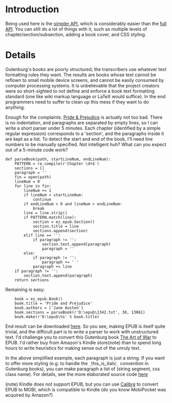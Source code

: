 # Introduction #

Being used here is the [simpler API](http://code.google.com/p/python-epub-builder/source/browse/trunk/ez_epub.py), which is considerably easier than the [full API](http://code.google.com/p/python-epub-builder/source/browse/trunk/epub.py). You can still do a lot of things with it, such as multiple levels of chapter/section/subsection, adding a book cover, and CSS styling.
# Details #

Gutenburg's books are poorly structured; the transcribers use whatever text formatting rules they want. The results are books whose text cannot be reflown to small mobile device screens, and cannot be easily consumed by computer processing systems. It is unbelievable that the project creators were so short-sighted to not define and enforce a book text formatting standard (one like wiki markup language or LaTeX would suffice). In the end programmers need to suffer to clean up this mess if they want to do anything.

Enough for the complaints. [Pride & Prejudice](http://www.gutenberg.org/etext/1342) is actually not too bad. There is no indentation, and paragraphs are separated by empty lines, so I can write a short parser under 5 minutes. Each chapter (identified by a simple regular expression) corresponds to a 'section', and the paragraphs inside it are kept as a list. To detect the start and end of the book, I'll need line numbers to be manually specified. Not intelligent huh? What can you expect out of a 5-minute code work?

```
def parseBook(path, startLineNum, endLineNum):
    PATTERN = re.compile(r'Chapter \d+$')
    sections = []
    paragraph = ''
    fin = open(path)
    lineNum = 0
    for line in fin:
        lineNum += 1
        if lineNum < startLineNum:
            continue
        if endLineNum > 0 and lineNum > endLineNum:
            break
        line = line.strip()
        if PATTERN.match(line):
            section = ez_epub.Section()
            section.title = line
            sections.append(section)
        elif line == '':
            if paragraph != '':
                section.text.append(paragraph)
                paragraph = ''
        else:
            if paragraph != '':
                paragraph += ' '
            paragraph += line
    if paragraph != '':
        section.text.append(paragraph)
    return sections
```

Remaining is easy:
```
    book = ez_epub.Book()
    book.title = 'Pride and Prejudice'
    book.authors = ['Jane Austen']
    book.sections = parseBook(r'D:\epub\1342.txt', 38, 13061)
    book.make(r'D:\epub\%s' % book.title)
```

End result can be downloaded [here](http://code.google.com/p/python-epub-builder/downloads/detail?name=Pride+and+Prejudice.epub). So you see, making EPUB is itself quite trivial, and the difficult part is to write a parser to work with unstructured text. I'd challenge you to convert this Gutenburg book [The Art of War](http://www.gutenberg.org/etext/132) to EPUB. I'd rather buy from Amazon's Kindle store(note) than to spend long hours to write heuristics for making sense out of the unruly text.

In the above simplified example, each paragraph is just a string. If you want to offer more styling (e.g. to handle the `_`this\_is\_italic`_` convention in Gutenburg books), you can make paragraph a list of (string segment, css class name). For details, see the more elaborated source code [here](https://code.google.com/p/python-epub-builder/source/browse/trunk/ez_epub_example.py)

(note) Kindle does not support EPUB, but you can use [Calibre](http://calibre-ebook.com/) to convert EPUB to MOBI, which is compatible to Kindle (do you know MobiPocket was acquired by Amazon?)